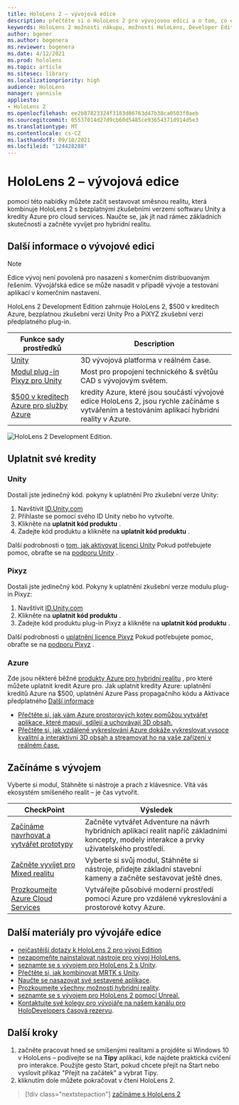 ```yaml
---
title: HoloLens 2 – vývojová edice
description: přečtěte si o HoloLens 2 pro vývojovou edici a o tom, co dělat, když máte jednu ze svých potřeb.
keywords: HoloLens 2 možnosti nákupu, možnosti HoloLens, Developer Edition
author: bgener
ms.author: bogenera
ms.reviewer: bogenera
ms.date: 4/12/2021
ms.prod: hololens
ms.topic: article
ms.sitesec: library
ms.localizationpriority: high
audience: HoloLens
manager: yannisle
appliesto:
- HoloLens 2
ms.openlocfilehash: ee2b87823324f3183d86763d47b38ca0503f0aeb
ms.sourcegitcommit: 05537014d27d9cb60d5485ce93654371d914d5e3
ms.translationtype: MT
ms.contentlocale: cs-CZ
ms.lasthandoff: 09/10/2021
ms.locfileid: "124428288"
---
```

# <a name="hololens-2-development-edition"></a>HoloLens 2 – vývojová edice

pomocí této nabídky můžete začít sestavovat směsnou realitu, která kombinuje HoloLens 2 s bezplatnými zkušebními verzemi softwaru Unity a kredity Azure pro cloud services. Naučte se, jak jít nad rámec základních skutečností a začněte vyvíjet pro hybridní realitu.

## <a name="learn-about-the-development-edition"></a>Další informace o vývojové edici

> [!NOTE]
> Edice vývoj není povolená pro nasazení s komerčním distribuovaným řešením. Vývojářská edice se může nasadit v případě vývoje a testování aplikací v komerčním nastavení.  

HoloLens 2 Development Edition zahrnuje HoloLens 2, $500 v kreditech Azure, bezplatnou zkušební verzi Unity Pro a PiXYZ zkušební verzi předplatného plug-in.

| Funkce sady prostředků | Description |
|---|---|
|  [Unity](https://unity.com/) | 3D vývojová platforma v reálném čase.   |
|  [Modul plug-in Pixyz pro Unity](https://www.pixyz-software.com/plugin/) | Most pro propojení technického &amp; světůu CAD s vývojovým světem.   |
| [$500 v kreditech Azure pro služby Azure](https://azure.microsoft.com/resources/) | kredity Azure, které jsou součástí vývojové edice HoloLens 2, jsou rychle začínáme s vytvářením a testováním aplikací hybridní reality v Azure. |

![HoloLens 2 Development Edition.](./images/hololens-2-dev-ed.png)

## <a name="redeem-your-credits"></a>Uplatnit své kredity

### <a name="unity"></a>Unity
Dostali jste jedinečný kód. pokyny k uplatnění Pro zkušební verze Unity:
1. Navštívit [ID.Unity.com](http://id.unity.com/)
1. Přihlaste se pomocí svého ID Unity nebo ho vytvořte.
1. Klikněte na **uplatnit kód produktu** .
1. Zadejte kód produktu a klikněte na **uplatnit kód produktu** .

Další podrobnosti o [tom, jak aktivovat licenci Unity](https://support.unity3d.com/hc/articles/211438683-How-do-I-activate-my-license-) Pokud potřebujete pomoc, obraťte se na [podporu Unity](https://support.unity3d.com/hc) .  

### <a name="pixyz"></a>Pixyz
Dostali jste jedinečný kód. Pokyny k uplatnění zkušební verze modulu plug-in Pixyz:
1. Navštívit [ID.Unity.com](http://id.unity.com/)
1. Klikněte na **uplatnit kód produktu** .
1. Zadejte kód produktu plug-in Pixyz a klikněte na **uplatnit kód produktu** .

Další podrobnosti o [uplatnění licence Pixyz](https://www.pixyz-software.com/documentations/html/2020.1/review/TrialLicense.html) Pokud potřebujete pomoc, obraťte se na [podporu Pixyz](https://www.pixyz-software.com/support/) .

### <a name="azure"></a>Azure
Zde jsou některé běžné [produkty Azure pro hybridní realitu](https://azure.microsoft.com/topic/mixed-reality/) , pro které můžete uplatnit kredit Azure pro.
Jak uplatnit kredity Azure: uplatnění kreditů Azure na $500, uplatnění Azure Pass propagačního kódu a Aktivace předplatného [Další informace](hololens2-development-edition-faq.yml#how-can-i-redeem-my--500-azure-credit-)

- [Přečtěte si, jak vám Azure prostorových kotev pomůžou vytvářet aplikace, které mapují, sdílejí a uchovávají 3D obsah.](https://azure.microsoft.com/services/spatial-anchors/)
- [Přečtěte si, jak vzdálené vykreslování Azure dokáže vykreslovat vysoce kvalitní a interaktivní 3D obsah a streamovat ho na vaše zařízení v reálném čase.](https://azure.microsoft.com/services/remote-rendering/)

## <a name="get-started-developing"></a>Začínáme s vývojem

Vyberte si modul, Stáhněte si nástroje a prach z klávesnice. Vítá vás ekosystém smíšeného realit – je čas vytvořit.

|     CheckPoint                              |     Výsledek                                                                                                                    |
|---------------------------------------------|---------------------------------------------------------------------------------------------------------------------------------|
|     [Začínáme navrhovat a vytvářet prototypy](/windows/mixed-reality/design/design)         |     Začněte vytvářet Adventure na návrh hybridních aplikací realit napříč základními koncepty, modely interakce a prvky uživatelského prostředí.     |
|     [Začněte vyvíjet pro Mixed realitu](/windows/mixed-reality/develop/development?tabs=unity)    |     Vyberte si svůj modul, Stáhněte si nástroje, přidejte základní stavební kameny a začněte sestavovat ještě dnes.                                  |
|     [Prozkoumejte Azure Cloud Services](/windows/mixed-reality/develop/mixed-reality-cloud-services)            |     Vytvářejte působivé moderní prostředí pomocí Azure pro vzdálené vykreslování a prostorové kotvy Azure.                                 |

## <a name="developer-edition-additional-resources"></a>Další materiály pro vývojáře edice

- [nejčastější dotazy k HoloLens 2 pro vývoj Edition](hololens2-development-edition-faq.yml)
- [nezapomeňte nainstalovat nástroje pro vývoj HoloLens.](/windows/mixed-reality/develop/install-the-tools?tabs=unity)
- [seznamte se s vývojem pro HoloLens 2 s Unity](/windows/mixed-reality/develop/unity/unity-development-overview?tabs=mrtk%2Carr%2Chl2).
- [Přečtěte si, jak kombinovat MRTK s Unity](/windows/mixed-reality/develop/unity/mrtk-getting-started).
- [Naučte se nasazovat své sestavené aplikace](app-deploy-overview.md).
- [Prozkoumejte všechny možnosti hybridní reality](/windows/mixed-reality/).
- [seznamte se s vývojem pro HoloLens 2 pomocí Unreal.](/windows/mixed-reality/develop/unreal/unreal-development-overview?tabs=mrtk%2Casa)
- [Kontaktujte své kolegy pro vývojáře na našem kanálu pro HoloDevelopers časová rezervu](https://holodevelopersslack.azurewebsites.net/).

## <a name="next-steps"></a>Další kroky

1. začněte pracovat hned se smíšenými realitami a projděte si Windows 10 v HoloLens – podívejte se na **Tipy** aplikaci, kde najdete praktická cvičení pro interakce. Použijte gesto Start, pokud chcete přejít na Start nebo vyslovit příkaz "Přejít na začátek" a vybrat Tipy.
1. kliknutím dole můžete pokračovat v čtení HoloLens 2.

> [!div class="nextstepaction"]
> [začínáme s HoloLens 2](hololens2-basic-usage.md)
